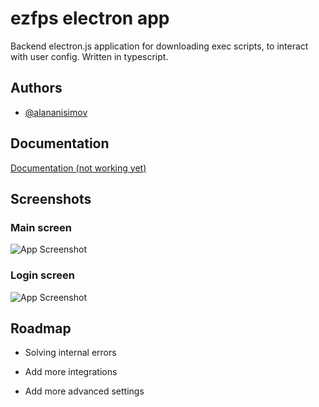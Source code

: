 # ezfps electron app

Backend electron.js application for downloading exec scripts, to interact with user config. Written in typescript.


## Authors

- [@alananisimov](https://www.github.com/alananisimov)


## Documentation

[Documentation (not working yet)](https://linktodocumentation)


## Screenshots
### Main screen
![App Screenshot](https://raw.githubusercontent.com/alananisimov/ezfpsAppSite/master/f_screenshot.png)

### Login screen
![App Screenshot](https://raw.githubusercontent.com/alananisimov/ezfpsAppSite/master/s_screenshot.png)
## Roadmap

- Solving internal errors

- Add more integrations

- Add more advanced settings

